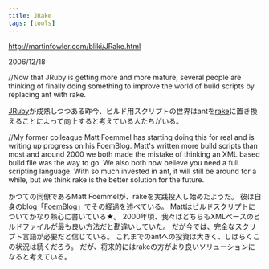 ```yaml
---
title: JRake
tags: [tools]
---
```


http://martinfowler.com/bliki/JRake.html

2006/12/18

//Now that JRuby is getting more and more mature, several people are thinking of finally doing something to improve the world of build scripts by replacing ant with rake.

[JRuby](http://jruby.codehaus.org/)が成熟しつつある昨今、ビルド用スクリプトの世界はantを[rake](http://www.martinfowler.com/articles/rake.html)に置き換えることによって向上すると考えている人たちがいる。

//My former colleague Matt Foemmel has starting doing this for real and is writing up progress on his FoemBlog. Matt's written more build scripts than most and around 2000 we both made the mistake of thinking an XML based build file was the way to go. We also both now believe you need a full scripting language. With so much invested in ant, it will still be around for a while, but we think rake is the better solution for the future.

かつての同僚であるMatt Foemmelが、rakeを実践投入し始めたようだ。
彼は自身のblog「[FoemBlog](http://blog.foemmel.com/jrake)」でその経過を述べている。
Mattはビルドスクリプトについてかなり熱心に書いている★。
2000年頃、我々はどちらもXMLベースのビルドファイルが最も良い方法だと勘違いしていた。
だが今では、完全なスクリプト言語が必要だと信じている。
これまでのantへの投資は大きく、しばらくこの状況は続くだろう。
だが、将来的にはrakeの方がより良いソリューションになると考えている。
